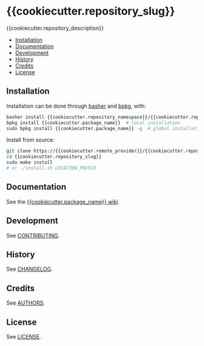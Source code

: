 # {{cookiecutter.repository_slug}}
{{cookiecutter.repository_description}}

- [Installation](#installation)
- [Documentation](#documentation)
- [Development](#development)
- [History](#history)
- [Credits](#credits)
- [License](#license)

## Installation
Installation can be done through
[basher](https://github.com/basherpm/basher) and
[bpkg](https://github.com/bpkg/bpkg), with:
```bash
basher install {{cookiecutter.repository_namespace}}/{{cookiecutter.repository_slug}}
bpkg install {{cookiecutter.package_name}}  # local installation
sudo bpkg install {{cookiecutter.package_name}} -g  # global installation
```

Install from source:
```bash
git clone https://{{cookiecutter.remote_provider}}/{{cookiecutter.repository_namespace}}/{{cookiecutter.repository_slug}}
cd {{cookiecutter.repository_slug}}
sudo make install
# or ./install.sh LOCATION_PREFIX
```

## Documentation
See the [{{cookiecutter.package_name}} wiki](https://{{cookiecutter.remote_provider}}/{{cookiecutter.repository_namespace}}/{{cookiecutter.repository_slug}}/wiki).

## Development
See [CONTRIBUTING](CONTRIBUTING.md).

## History
See [CHANGELOG](CHANGELOG.md).

## Credits
See [AUTHORS](AUTHORS.md).

## License
See [LICENSE](LICENSE).
